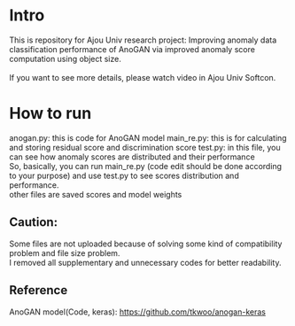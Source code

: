 # Intro
This is repository for Ajou Univ research project: Improving anomaly data classification performance of AnoGAN via improved anomaly score computation using object size.<br/><br/>If you want to see more details, please watch video in Ajou Univ Softcon.

# How to run
anogan.py: this is code for AnoGAN model
main_re.py: this is for calculating and storing residual score and discrimination score
test.py: in this file, you can see how anomaly scores are distributed and their performance
<br/>
So, basically, you can run main_re.py (code edit should be done according to your purpose) and use test.py to see scores distribution and performance.
<br/>
other files are saved scores and model weights
<br/>
## Caution: 
Some files are not uploaded because of solving some kind of compatibility problem and file size problem.
<br/>I removed all supplementary and unnecessary codes for better readability.

## Reference
AnoGAN model(Code, keras): https://github.com/tkwoo/anogan-keras
